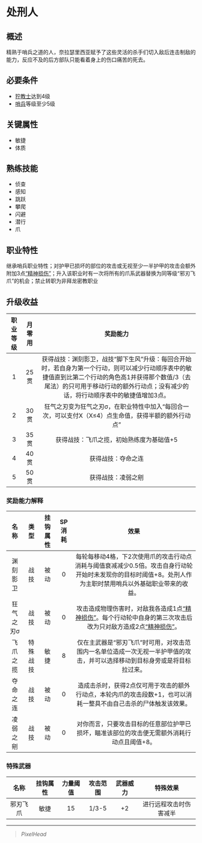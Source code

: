 # 处刑人

## 概述

精熟于哨兵之道的人，奈拉瑟里西亚赋予了这些灵活的杀手们切入敌后连击制敌的能力，反应不及的后方部队只能看着身上的伤口痛苦的死去。

## 必要条件

* <a href="../grimnarchclergy" target="_blank">狞教士</a>达到4级
* <a href="../../../basicJob/Sentinel" target="_blank">哨兵</a>等级至少5级

## 关键属性

* 敏捷
* 体质

## 熟练技能

* 侦查
* 感知
* 跳跃
* 攀爬
* 闪避
* 潜行
* 爪

## 职业特性

继承哨兵职业特性；对护甲已损坏的部位的攻击或无视至少一半护甲的攻击会额外附加3点<a href="../../../../status/mark/#精神损伤" target="_blank">“精神损伤”</a>；升入该职业时有一次将所有的爪系武器替换为同等级“邪刃飞爪”的机会；禁止转职为非拜龙密教职业

## 升级收益

职业等级|月零用|奖励能力
:--:|:--:|:--:
1|25贯|获得战技：渊刻影卫，战技“脚下生风”升级：每回合开始时，若自身为第一个行动，则可以减少行动顺序表中的敏捷值直到比第二个行动的角色高1并获得那个数值/3（去尾法）的只可用于移动行动的额外行动点；没有减少的话，将行动顺序表中的敏捷值增加3点。
2|30贯|狂气之刃变为狂气之刃σ，在职业特性中加入“每回合一次，可以支付X（X≤4）点生命值，获得半额的额外行动点”
3|35贯|获得战技：飞爪之揽，初始熟练度为基础值+5
4|40贯|获得战技：夺命之连
5|50贯|获得战技：凌弱之剜

### 奖励能力解释

名称|类型|挂钩属性|SP消耗|效果
:--:|:--:|:--:|:--:|:--:
渊刻影卫|战技|被动|0|每轮每移动4格，下2次使用爪的攻击行动点消耗与阈值衰减减少0.5倍。攻击自身行动轮开始时未发现你的目标时阈值+8。处刑人作为主职时禁用哨兵以外基础职业带来的收益。
狂气之刃σ|战技|被动|0|攻击造成物理伤害时，对敌我各造成1点<a href="../../../../status/mark/#精神损伤" target="_blank">“精神损伤”</a>。每个行动轮中自身的第三次攻击后改为只对敌方造成2点<a href="../../../../status/mark/#精神损伤" target="_blank">“精神损伤”</a>。
飞爪之揽|特殊战技|敏捷|8|仅在主武器是“邪刃飞爪”时可用，对攻击范围内一名单位造成一次无视一半护甲值的攻击，并可以选择移动到目标身旁或是将目标拉过来。
夺命之连|战技|被动|0|造成击杀时，获得2点仅可用于攻击的额外行动点，本轮内爪的攻击段数+1，也可以消耗一整具不由自己击杀的尸体触发该效果。
凌弱之剜|战技|被动|0|对你而言，只要攻击目标的任意部位护甲已损坏，瞄准该部位的攻击便无需额外消耗行动点且阈值+8。

### 特殊武器

名称|挂钩属性|力量阈值|攻击范围|武器威力|特殊效果
:--:|:--:|:--:|:--:|:--:|:--:
邪刃飞爪|敏捷|15|1/3-5|+2|进行远程攻击时伤害减半

---

> *PixelHead*